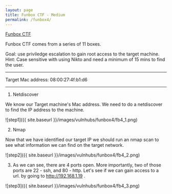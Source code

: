```yaml
---
layout: page
title: Funbox CTF - Medium
permalink: /funbox4/
---
```

[Funbox CTF](https://www.vulnhub.com/entry/funbox-ctf,546/)<br>

Funbox CTF comes from a series of 11 boxes. 

Goal: use priviledge escalation to gain root access to the target machine.
Hint: Case sensitive with using Nikto and need a minimum of 15 mins to find the user.
<hr>
Target Mac address: 08:00:27:4f:b1:d6
<hr>

1. Netdiscover

We know our Target machine's Mac address. We need to do a netdiscover to find the IP address to the machine. 

![step1]({{ site.baseurl }}/images/vulnhubs/funbox4/fb4_1.png)

2. Nmap

Now that we have identified our target IP we should run an nmap scan to see what information we can find on the target network. 

![step2]({{ site.baseurl }}/images/vulnhubs/funbox4/fb4_2.png)

3. As we can see, there are 4 ports open. More importantly, two of those ports are 22 - ssh, and 80 - http. Let's see if we can gain access to a url. by going to http://192.168.1.19 .

![step3]({{ site.baseurl }}/images/vulnhubs/funbox4/fb4_3.png)

 

